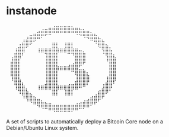 # instanode
<pre>
⠀⠀⠀⠀⠀⠀⠀⠀⠀⢀⣀⣤⣴⣶⣶⣶⣶⣦⣤⣄⡀⠀⠀⠀⠀⠀⠀⠀⠀⠀
⠀⠀⠀⠀⠀⠀⣀⣤⣾⣿⡿⠿⠛⠛⠛⠛⠛⠛⠻⢿⣿⣿⣦⣄⠀⠀⠀⠀⠀⠀
⠀⠀⠀⠀⢠⣼⣿⡿⠛⠁⠀⠀⠀⠀⠀⠀⠀⠀⠀⠀⠈⠙⠿⣿⣷⣄⠀⠀⠀⠀
⠀⠀⠀⣰⣿⡿⠋⠀⠀⠀⠀⠀⣿⡇⠀⢸⣿⡇⠀⠀⠀⠀⠀⠈⢿⣿⣦⡀⠀⠀
⠀⠀⣸⣿⡿⠀⠀⠀⠸⠿⣿⣿⣿⡿⠿⠿⣿⣿⣿⣶⣄⠀⠀⠀⠀⢹⣿⣷⠀⠀
⠀⢠⣿⡿⠁⠀⠀⠀⠀⠀⢸⣿⣿⡇⠀⠀⠀⠈⣿⣿⣿⠀⠀⠀⠀⠀⢹⣿⣧⠀
⠀⣾⣿⡇⠀⠀⠀⠀⠀⠀⢸⣿⣿⡇⠀⠀⢀⣠⣿⣿⠟⠀⠀⠀⠀⠀⠈⣿⣿⠀
⠀⣿⣿⡇⠀⠀⠀⠀⠀⠀⢸⣿⣿⡿⠿⠿⠿⣿⣿⣥⣄⠀⠀⠀⠀⠀⠀⣿⣿⠀
⠀⢿⣿⡇⠀⠀⠀⠀⠀⠀⢸⣿⣿⡇⠀⠀⠀⠀⢻⣿⣿⣧⠀⠀⠀⠀⢀⣿⣿⠀
⠀⠘⣿⣷⡀⠀⠀⠀⠀⠀⢸⣿⣿⡇⠀⠀⠀⠀⣼⣿⣿⡿⠀⠀⠀⠀⣸⣿⡟⠀
⠀⠀⢹⣿⣷⡀⠀⠀⢰⣶⣿⣿⣿⣷⣶⣶⣾⣿⣿⠿⠛⠁⠀⠀⠀⣸⣿⡿⠀⠀
⠀⠀⠀⠹⣿⣷⣄⠀⠀⠀⠀⠀⣿⡇⠀⢸⣿⡇⠀⠀⠀⠀⠀⢀⣾⣿⠟⠁⠀⠀
⠀⠀⠀⠀⠘⢻⣿⣷⣤⡀⠀⠀⠀⠀⠀⠀⠀⠀⠀⠀⢀⣠⣾⣿⡿⠋⠀⠀⠀⠀
⠀⠀⠀⠀⠀⠀⠈⠛⢿⣿⣷⣶⣤⣤⣤⣤⣤⣤⣴⣾⣿⣿⠟⠋⠀⠀⠀⠀⠀⠀
⠀⠀⠀⠀⠀⠀⠀⠀⠀⠈⠉⠛⠻⠿⠿⠿⠿⠟⠛⠉⠁
</pre>

A set of scripts to automatically deploy a Bitcoin Core node on a Debian/Ubuntu Linux system.
